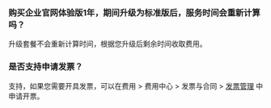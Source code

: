 
### 购买企业官网体验版1年，期间升级为标准版后，服务时间会重新计算吗？
升级套餐不会重新计算时间，根据您升级后剩余时间收取费用。

### 是否支持申请发票？
支持，如果您需要开具发票，可以在费用 > 费用中心 > 发票与合同 > [发票管理](https://console.cloud.tencent.com/expense/invoice) 中申请开票。


